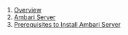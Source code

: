 1. [Overview](https://github.com/acceldata-io/odpdocumentation/wiki/Overiew)
2. [Ambari Server](https://github.com/acceldata-io/odpdocumentation/wiki/Ambari-Server) 
 1. [Prerequisites to Install Ambari Server](https://github.com/acceldata-io/odpdocumentation/wiki/Prerequisites-to-Install-Ambari-Server)


